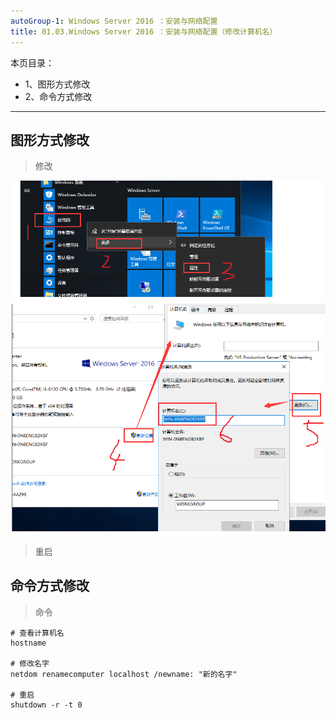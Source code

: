 ```yaml
---
autoGroup-1: Windows Server 2016 ：安装与网络配置
title: 01.03.Windows Server 2016 ：安装与网络配置（修改计算机名）
---
```


本页目录：
- 1、图形方式修改
- 2、命令方式修改

***

## 图形方式修改

> 修改

![](./image/01.03-1.png)

> 重启

## 命令方式修改

> 命令

```shell
# 查看计算机名
hostname

# 修改名字
netdom renamecomputer localhost /newname: "新的名字"

# 重启
shutdown -r -t 0
```